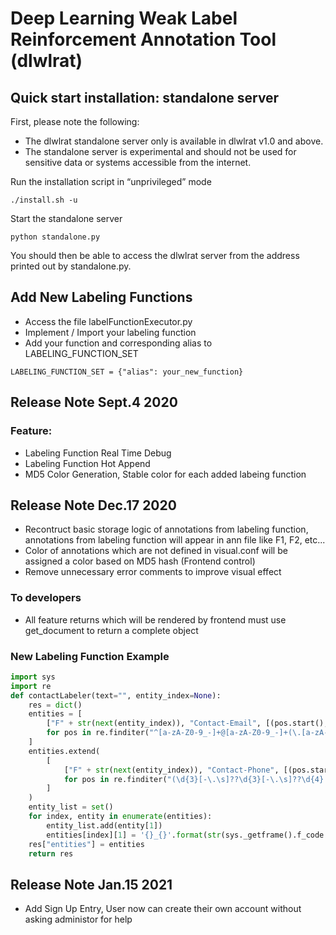 # Deep Learning Weak Label Reinforcement Annotation Tool (dlwlrat) #

## Quick start installation: standalone server ##

First, please note the following:

- The dlwlrat standalone server only is available in dlwlrat v1.0 and above.
- The standalone server is experimental and should not be used for sensitive data or systems accessible from the internet.


Run the installation script in “unprivileged” mode

    ./install.sh -u

Start the standalone server

    python standalone.py


You should then be able to access the dlwlrat server from the address printed out by standalone.py.

## Add New Labeling Functions

- Access the file labelFunctionExecutor.py
- Implement / Import your labeling function
- Add your function and corresponding alias to LABELING_FUNCTION_SET

```
LABELING_FUNCTION_SET = {"alias": your_new_function}
```

## Release Note Sept.4 2020
### Feature:
* Labeling Function Real Time Debug
* Labeling Function Hot Append
* MD5 Color Generation, Stable color for each added labeing function

## Release Note Dec.17 2020
- Recontruct basic storage logic of annotations from labeling function, annotations from labeling function will appear in ann file like F1, F2, etc...
- Color of annotations which are not defined in visual.conf will be assigned a color based on MD5 hash (Frontend control)
- Remove unnecessary error comments to improve visual effect
### To developers
- All feature returns which will be rendered by frontend must use get_document to return a complete object
### New Labeling Function Example
```python
import sys
import re
def contactLabeler(text="", entity_index=None):
    res = dict()
    entities = [
        ["F" + str(next(entity_index)), "Contact-Email", [(pos.start(), pos.end())], text[pos.start(): pos.end()]]
        for pos in re.finditer("^[a-zA-Z0-9_-]+@[a-zA-Z0-9_-]+(\.[a-zA-Z0-9_-]+)+$", text)
    ]
    entities.extend(
        [
            ["F" + str(next(entity_index)), "Contact-Phone", [(pos.start(), pos.end())], text[pos.start(): pos.end()]]
            for pos in re.finditer("(\d{3}[-\.\s]??\d{3}[-\.\s]??\d{4}|\(\d{3}\)\s*\d{3}[-\.\s]??\d{4}|\d{3}[-\.\s]??\d{4})", text)
        ]
    )
    entity_list = set()
    for index, entity in enumerate(entities):
        entity_list.add(entity[1])
        entities[index][1] = '{}_{}'.format(str(sys._getframe().f_code.co_name), entity[1])
    res["entities"] = entities
    return res
```

## Release Note Jan.15 2021
- Add Sign Up Entry, User now can create their own account without asking administor for help
